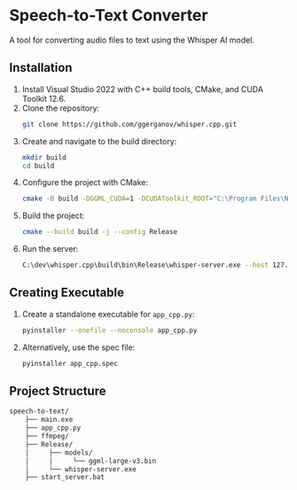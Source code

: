 # Speech-to-Text Converter

A tool for converting audio files to text using the Whisper AI model.

## Installation

1. Install Visual Studio 2022 with C++ build tools, CMake, and CUDA Toolkit 12.6.
2. Clone the repository:
    ```bash
    git clone https://github.com/ggerganov/whisper.cpp.git
    ```
3. Create and navigate to the build directory:
    ```bash
    mkdir build
    cd build
    ```
4. Configure the project with CMake:
    ```bash
    cmake -B build -DGGML_CUDA=1 -DCUDAToolkit_ROOT="C:\Program Files\NVIDIA GPU Computing Toolkit\CUDA\v12.6" -DCudaToolkitDir="C:\Program Files\NVIDIA GPU Computing Toolkit\CUDA\v12.6" ..
    ```
5. Build the project:
    ```bash
    cmake --build build -j --config Release
    ```
6. Run the server:
    ```bash
    C:\dev\whisper.cpp\build\bin\Release\whisper-server.exe --host 127.0.0.1 --port 8080 -m "models/ggml-large-v3-turbo.bin" --convert -t 24 --ov-e-device CUDA -l bg
    ```

## Creating Executable

1. Create a standalone executable for `app_cpp.py`:
    ```bash
    pyinstaller --onefile --noconsole app_cpp.py
    ```
2. Alternatively, use the spec file:
    ```bash
    pyinstaller app_cpp.spec
    ```

## Project Structure

```bash
speech-to-text/
    ├── main.exe
    ├── app_cpp.py
    ├── ffmpeg/
    ├── Release/
    │     ├── models/     
    │     │     └── ggml-large-v3.bin
    │     └── whisper-server.exe
    ├── start_server.bat   
```